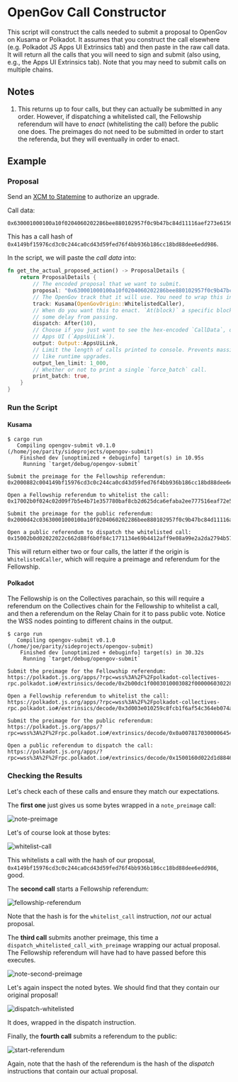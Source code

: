 # OpenGov Call Constructor

This script will construct the calls needed to submit a proposal to OpenGov on Kusama or Polkadot. It assumes that you construct the call elsewhere (e.g. Polkadot JS Apps UI Extrinsics tab) and then paste in the raw call data. It will return all the calls that you will need to sign and submit (also using, e.g., the Apps UI Extrinsics tab). Note that you may need to submit calls on multiple chains.

## Notes

1. This returns up to four calls, but they can actually be submitted in any order. However, if dispatching a whitelisted call, the Fellowship referendum will have to _enact_ (whitelisting the call) before the public one does. The preimages do not need to be submitted in order to start the referenda, but they will eventually in order to enact.

## Example

### Proposal

Send an [XCM to Statemine](https://polkadot.js.org/apps/?rpc=wss%3A%2F%2Fkusama-rpc.polkadot.io#/extrinsics/decode/0x630001000100a10f0204060202286bee880102957f0c9b47bc84d11116aef273e61565cf893801e7db0223aeea112e53922a4a) to authorize an upgrade.

Call data:
```
0x630001000100a10f0204060202286bee880102957f0c9b47bc84d11116aef273e61565cf893801e7db0223aeea112e53922a4a
```

This has a call hash of `0x4149bf15976cd3c0c244ca0cd43d59fed76f4bb936b186cc18bd88dee6edd986`.

In the script, we will paste the _call data_ into:

```rust
fn get_the_actual_proposed_action() -> ProposalDetails {
	return ProposalDetails {
		// The encoded proposal that we want to submit.
		proposal: "0x630001000100a10f0204060202286bee880102957f0c9b47bc84d11116aef273e61565cf893801e7db0223aeea112e53922a4a",
		// The OpenGov track that it will use. You need to wrap this in either Kusama or Polkadot.
		track: Kusama(OpenGovOrigin::WhitelistedCaller),
		// When do you want this to enact. `At(block)` a specific block number or `After(blocks)`,
		// some delay from passing.
		dispatch: After(10),
		// Choose if you just want to see the hex-encoded `CallData`, or get a link to Polkadot JS
		// Apps UI (`AppsUiLink`).
		output: Output::AppsUiLink,
		// Limit the length of calls printed to console. Prevents massive hex dumps for proposals
		// like runtime upgrades.
		output_len_limit: 1_000,
		// Whether or not to print a single `force_batch` call.
		print_batch: true,
	}
}
```

### Run the Script

#### Kusama

```
$ cargo run
   Compiling opengov-submit v0.1.0 (/home/joe/parity/sideprojects/opengov-submit)
    Finished dev [unoptimized + debuginfo] target(s) in 10.95s
     Running `target/debug/opengov-submit`

Submit the preimage for the Fellowship referendum:
0x2000882c004149bf15976cd3c0c244ca0cd43d59fed76f4bb936b186cc18bd88dee6edd986

Open a Fellowship referendum to whitelist the call:
0x17002b0f024c02d09f7b5e4b71e357780baf8cb2d625dca6efaba2ee777516eaf72e5a14a022000000010a000000

Submit the preimage for the public referendum:
0x2000d42c03630001000100a10f0204060202286bee880102957f0c9b47bc84d11116aef273e61565cf893801e7db0223aeea112e53922a4a

Open a public referendum to dispatch the whitelisted call:
0x15002b0d02022022c662d88f6b0f84c1771134e69b4412aff9e08a99e2a2da2794b5725fbe35000000010a000000
```

This will return either two or four calls, the latter if the origin is `WhitelistedCaller`, which will require a preimage and referendum for the Fellowship.

#### Polkadot

The Fellowship is on the Collectives parachain, so this will require a referendum on the Collectives chain for the Fellowship to whitelist a call, and then a referendum on the Relay Chain for it to pass public vote. Notice the WSS nodes pointing to different chains in the output.

```
$ cargo run
   Compiling opengov-submit v0.1.0 (/home/joe/parity/sideprojects/opengov-submit)
    Finished dev [unoptimized + debuginfo] target(s) in 30.32s
     Running `target/debug/opengov-submit`

Submit the preimage for the Fellowship referendum:
https://polkadot.js.org/apps/?rpc=wss%3A%2F%2Fpolkadot-collectives-rpc.polkadot.io#/extrinsics/decode/0x2b00dc1f0003010003082f0000060302286bee02093d008817000363631d09c4ac33f2960d5d26b02f8ec89ac7a986c0bdab2a3a9f354acb6167

Open a Fellowship referendum to whitelist the call:
https://polkadot.js.org/apps/?rpc=wss%3A%2F%2Fpolkadot-collectives-rpc.polkadot.io#/extrinsics/decode/0x3d003e010259c8fcb1f6af54c364eb074abd824193044e1b3dac38dbc6f45307e7959e939037000000010a000000

Submit the preimage for the public referendum:
https://polkadot.js.org/apps/?rpc=wss%3A%2F%2Frpc.polkadot.io#/extrinsics/decode/0x0a007817030000645468652046656c6c6f777368697020736179732068656c6c6f

Open a public referendum to dispatch the call:
https://polkadot.js.org/apps/?rpc=wss%3A%2F%2Frpc.polkadot.io#/extrinsics/decode/0x1500160d022d1d8846a18770fc07a5b03383045d965aad65abb1077d0306142e60551813141e000000010a000000
```

### Checking the Results

Let's check each of these calls and ensure they match our expectations.

The **first one** just gives us some bytes wrapped in a `note_preimage` call:

![note-preimage](https://i.imgur.com/vfMq3MS.png)

Let's of course look at those bytes:

![whitelist-call](https://i.imgur.com/VUEZcQk.png)

This whitelists a call with the hash of our proposal, `0x4149bf15976cd3c0c244ca0cd43d59fed76f4bb936b186cc18bd88dee6edd986`, good.

The **second call** starts a Fellowship referendum:

![fellowship-referendum](https://i.imgur.com/g1msmrV.png)

Note that the hash is for the `whitelist_call` instruction, _not_ our actual proposal.

The **third call** submits another preimage, this time a `dispatch_whitelisted_call_with_preimage` wrapping our actual proposal. The Fellowship referendum will have had to have passed before this executes.

![note-second-preimage](https://i.imgur.com/ECFTdDS.png)

Let's again inspect the noted bytes. We should find that they contain our original proposal!

![dispatch-whitelisted](https://i.imgur.com/WvAeHLZ.png)

It does, wrapped in the dispatch instruction.

Finally, the **fourth call** submits a referendum to the public:

![start-referendum](https://i.imgur.com/hGN9YHG.png)

Again, note that the hash of the referendum is the hash of the _dispatch_ instructions that contain our actual proposal.
